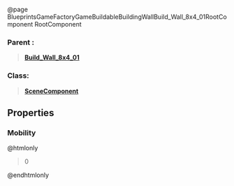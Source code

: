@page BlueprintsGameFactoryGameBuildableBuildingWallBuild_Wall_8x4_01RootComponent RootComponent
### Parent :
<b><a href="_blueprints_game_factory_game_buildable_building_wall_build__wall_8x4_01.html"><blockquote>Build_Wall_8x4_01</blockquote></a></b>
### Class:
<b><a href="_class_script_scene_component.html"><blockquote>SceneComponent</blockquote></a></b>
## Properties
### Mobility
@htmlonly
<blockquote>0</blockquote>
@endhtmlonly

